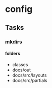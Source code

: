 
# config

## Tasks

### mkdirs

#### folders

  * classes
  * docs/out
  * docs/src/layouts
  * docs/src/partials

